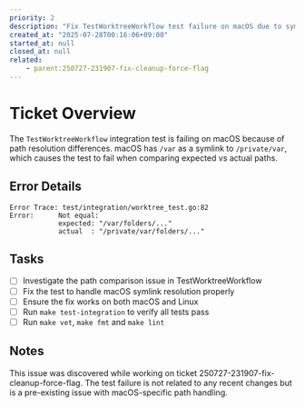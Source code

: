 ```yaml
---
priority: 2
description: "Fix TestWorktreeWorkflow test failure on macOS due to symlink path resolution"
created_at: "2025-07-28T00:16:06+09:00"
started_at: null
closed_at: null
related:
    - parent:250727-231907-fix-cleanup-force-flag
---
```


# Ticket Overview

The `TestWorktreeWorkflow` integration test is failing on macOS because of path resolution differences. macOS has `/var` as a symlink to `/private/var`, which causes the test to fail when comparing expected vs actual paths.

## Error Details

```
Error Trace: test/integration/worktree_test.go:82
Error:      Not equal: 
            expected: "/var/folders/..."
            actual  : "/private/var/folders/..."
```

## Tasks
- [ ] Investigate the path comparison issue in TestWorktreeWorkflow
- [ ] Fix the test to handle macOS symlink resolution properly
- [ ] Ensure the fix works on both macOS and Linux
- [ ] Run `make test-integration` to verify all tests pass
- [ ] Run `make vet`, `make fmt` and `make lint`

## Notes

This issue was discovered while working on ticket 250727-231907-fix-cleanup-force-flag. The test failure is not related to any recent changes but is a pre-existing issue with macOS-specific path handling.